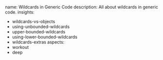 name: Wildcards in Generic Code
description: All about wildcards in generic code.
insights:
  - wildcards-vs-objects
  - using-unbounded-wildcards
  - upper-bounded-wildcards
  - using-lower-bounded-wildcards
  - wildcards-extras
aspects:
  - workout
  - deep
 
